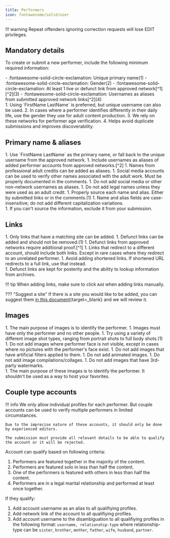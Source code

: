 ```yaml
---
title: Performers
icon: fontawesome/solid/user
---
```


!!! warning
    Repeat offenders ignoring correction requests will lose EDIT privileges.

## Mandatory details

To create or submit a new performer, include the following minimum required information:

<div class="annotate" markdown>
- :fontawesome-solid-circle-exclamation: Unique primary name(1)
- :fontawesome-solid-circle-exclamation: Gender(2)
- :fontawesome-solid-circle-exclamation: At least 1 live or defunct link from approved network[^1][^2](3)
- :fontawesome-solid-circle-exclamation: Usernames as aliases from submitted approved network links[^2](4)
</div>
1.  Using `FirstName LastName` is preferred, but unique username can also be used.
2.  In cases where a performer identifies differently in their daily life, use the gender they use for adult content production.
3.  We rely on these networks for performer age verification. 
4.  Helps avoid duplicate submissions and improves discoverability. 

## Primary name & aliases

<div class="annotate" markdown>
1. Use `FirstName LastName` as the primary name, or fall back to the unique username from the approved network.
1. Include usernames as aliases of added performer accounts from approved networks.[^2]
1. Names from professional adult credits can be added as aliases.
1. Social media accounts can be used to verify other names associated with the adult work. Must be properly documented in the comments.
1. Do not add social media or other non-network usernames as aliases.
1. Do not add legal names unless they were used as an adult credit.
1. Properly source each name and alias. Either by submitted links or in the comments.(1)
1. Name and alias fields are case-insensitive; do not add different capitalization variations.
</div>
1.  If you can't source the information, exclude it from your submission.

## Links

<div class="annotate" markdown>
1. Only links that have a matching site can be added.
1. Defunct links can be added and should not be removed.(1)
1. Defunct links from approved networks require additional proof.[^1] 
1. Links that redirect to a different account, should include both links. Except in rare cases where they redirect to an unrelated performer.
1. Avoid adding shortened links. If shortened URL redirects to a full link, use that instead.
</div>
1.  Defunct links are kept for posterity and the ability to lookup information from archives.

!!! tip
    When adding links, make sure to click `Add` when adding links manually. 

??? "Suggest a site"
    If there is a site you would like to be added, you can suggest them [in this document](https://cryptpad.fr/sheet/#/2/sheet/edit/6DWaSIONfZN4Ty0S2+nEpT6q/){target=_blank} and we will review it.
         
## Images

<div class="annotate" markdown>
1. The main purpose of images is to identify the performer.
1. Images must have only the performer and no other people.
1. Try using a variety of different image shot types, ranging from portrait shots to full body shots.(1) 
1. Do not add images where performer face is not visible, except in cases where no pictures with the performer's face exist. 
1. Do not add images that have artificial filters applied to them.
1. Do not add animated images.
1. Do not add image compilations/collages.
1. Do not add images that have 3rd-party watermarks.
</div>
1.  The main purpose of these images is to identify the performer. It shouldn't be used as a way to host your favorites.

## Couple type accounts

<div class="annotate" markdown>

!!! info 
    We only allow individual profiles for each performer. But couple accounts can be used to verify multiple performers in limited circumstances.

    Due to the imprecise nature of these accounts, it should only be done by experienced editors.

    The submission must provide all relevant details to be able to qualify the account or it will be rejected.

Account can qualify based on following criteria:

1. Performers are featured together in the majority of the content.
1. Performers are featured solo in less than half the content.
1. One of the performers is featured with others in less than half the content.
1. Performers are in a legal marital relationship and performed at least once together.

If they qualify:

1. Add account username as an alias to all qualifiying profiles.
1. Add network link of the account to all qualifiying profiles.
1. Add account username to the disambiguation to all qualifiying profiles in the following format: `username, relationship-type` where relationship-type can be `sister`, `brother`, `mother`, `father`, `wife`, `husband`, `partner`.
</div>

[^1]: Defunct links can be added, but they require additional proof. Such proof can be a screenshot of watermarked content, social media link to a post or profile where the performer themselves promoting their account or a working archived copies of their account page (e.g. archive.org).
[^2]: See [Networks](/networks) for a list of approved networks. 
